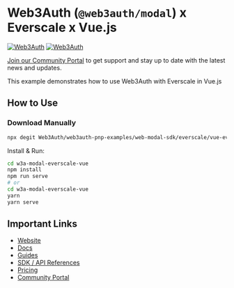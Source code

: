 # Web3Auth (`@web3auth/modal`) x Everscale x Vue.js

[![Web3Auth](https://img.shields.io/badge/Web3Auth-SDK-blue)](https://web3auth.io/docs/sdk/pnp/web/modal)
[![Web3Auth](https://img.shields.io/badge/Web3Auth-Community-cyan)](https://community.web3auth.io)

[Join our Community Portal](https://community.web3auth.io/) to get support and stay up to date with the latest news and updates.

This example demonstrates how to use Web3Auth with Everscale in Vue.js

## How to Use

### Download Manually

```bash
npx degit Web3Auth/web3auth-pnp-examples/web-modal-sdk/everscale/vue-everscale-no-modal-example w3a-modal-everscale-vue
```

Install & Run:

```bash
cd w3a-modal-everscale-vue
npm install
npm run serve
# or
cd w3a-modal-everscale-vue
yarn
yarn serve
```

## Important Links

- [Website](https://web3auth.io)
- [Docs](https://web3auth.io/docs)
- [Guides](https://web3auth.io/docs/content-hub?type=guides)
- [SDK / API References](https://web3auth.io/docs/sdk)
- [Pricing](https://web3auth.io/pricing.html)
- [Community Portal](https://community.web3auth.io)
